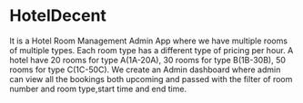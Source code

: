 # HotelDecent
It is a Hotel Room Management Admin App where we have multiple rooms of multiple types. Each room type has a different type of pricing per hour. A hotel have 20 rooms for type A(1A-20A), 30 rooms for type B(1B-30B), 50 rooms for type C(1C-50C). 
We create an Admin dashboard where admin can view all the bookings both upcoming and passed with the filter of room number and room type,start time and end time.
